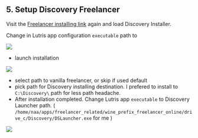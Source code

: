 ## 5. Setup Discovery Freelancer

Visit the [Freelancer installing link](<https://discoverygc.com/forums/showthread.php?tid=126999>) again and load Discovery Installer.

Change in Lutris app configuration `executable` path to 

![]({{.StaticRoot}}article_20240614_freelancer_setup_at_linux/discovery_install.png)

- launch installation

![]({{.StaticRoot}}article_20240614_freelancer_setup_at_linux/installer_picture.png)

- select path to vanilla freelancer, or skip if used default
- pick path for Discovery installing destination. I prefered to install to `C:\Discovery\` path for less path headache.
- After installation completed. Change Lutris app `executable` to Discovery Launcher path. ( `/home/naa/apps/freelancer_related/wine_prefix_freelancer_online/drive_c/Discovery/DSLauncher.exe` for me )

![]({{.StaticRoot}}article_20240614_freelancer_setup_at_linux/discovery_pick_launcher_executable.png)

